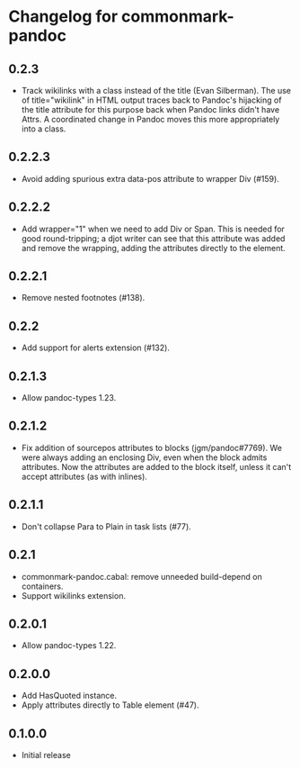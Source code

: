# Changelog for commonmark-pandoc

## 0.2.3

- Track wikilinks with a class instead of the title (Evan
  Silberman). The use of title="wikilink" in HTML output traces
  back to Pandoc's hijacking of the title attribute for this purpose
  back when Pandoc links didn't have Attrs. A coordinated change in
  Pandoc moves this more appropriately into a class.

## 0.2.2.3

- Avoid adding spurious extra data-pos attribute to wrapper
  Div (#159).

## 0.2.2.2

- Add wrapper="1" when we need to add Div or Span. This is needed for
  good round-tripping; a djot writer can see that this attribute
  was added and remove the wrapping, adding the attributes directly
  to the element.

## 0.2.2.1

- Remove nested footnotes (#138).

## 0.2.2

- Add support for alerts extension (#132).

## 0.2.1.3

- Allow pandoc-types 1.23.

## 0.2.1.2

- Fix addition of sourcepos attributes to blocks (jgm/pandoc#7769).
  We were always adding an enclosing Div, even when the block
  admits attributes. Now the attributes are added to the block
  itself, unless it can't accept attributes (as with inlines).

## 0.2.1.1

- Don't collapse Para to Plain in task lists (#77).

## 0.2.1

- commonmark-pandoc.cabal: remove unneeded build-depend on containers.
- Support wikilinks extension.

## 0.2.0.1

- Allow pandoc-types 1.22.

## 0.2.0.0

- Add HasQuoted instance.
- Apply attributes directly to Table element (#47).

## 0.1.0.0

- Initial release
